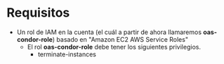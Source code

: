 Requisitos
==========

 - Un rol de IAM en la cuenta (el cuál a partir de ahora llamaremos **oas-condor-role**) basado en "Amazon EC2 AWS Service Roles"
   - El rol **oas-condor-role** debe tener los siguientes privilegios.
     - terminate-instances
